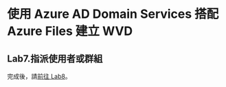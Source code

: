 # 使用 Azure AD Domain Services 搭配 Azure Files 建立 WVD

## Lab7.指派使用者或群組

 完成後，請[前往 Lab8](https://github.com/BrianHsing/Azure-Windows-Virtual-Desktop/blob/master/Lab8.md)。<br>